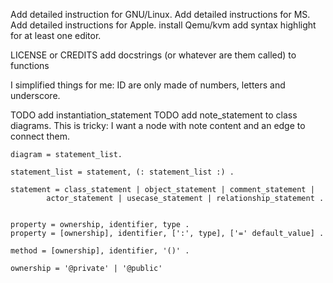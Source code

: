Add detailed instruction for GNU/Linux.
Add detailed instructions for MS.
Add detailed instructions for Apple.
install Qemu/kvm
add syntax highlight for at least one editor.

LICENSE or CREDITS
add docstrings (or whatever are them called) to functions

I simplified things for me: ID are only made of numbers, letters and
underscore.


TODO add instantiation_statement
TODO add note_statement to class diagrams. This is tricky: I want a node with note content and an edge to connect them.

~~~
diagram = statement_list.

statement_list = statement, (: statement_list :) .

statement = class_statement | object_statement | comment_statement |
        actor_statement | usecase_statement | relationship_statement .


property = ownership, identifier, type .
property = [ownership], identifier, [':', type], ['=' default_value] .

method = [ownership], identifier, '()' .

ownership = '@private' | '@public'    
~~~